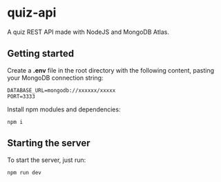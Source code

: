 # quiz-api
A quiz REST API made with NodeJS and MongoDB Atlas.

## Getting started
Create a **.env** file in the root directory with the following content, pasting your MongoDB connection string:

    DATABASE_URL=mongodb://xxxxxx/xxxxx
    PORT=3333

Install npm modules and dependencies:

    npm i
    
## Starting the server
To start the server, just run:

    npm run dev
